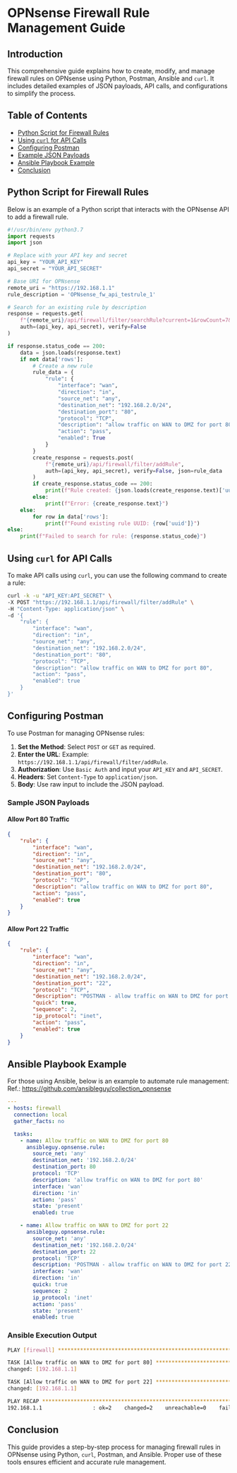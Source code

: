 
# OPNsense Firewall Rule Management Guide

## Introduction
This comprehensive guide explains how to create, modify, and manage firewall rules on OPNsense using Python, Postman, Ansible and `curl`. It includes detailed examples of JSON payloads, API calls, and configurations to simplify the process.

## Table of Contents
- [Python Script for Firewall Rules](#python-script-for-firewall-rules)
- [Using `curl` for API Calls](#using-curl-for-api-calls)
- [Configuring Postman](#configuring-postman)
- [Example JSON Payloads](#example-json-payloads)
- [Ansible Playbook Example](#ansible-playbook-example)
- [Conclusion](#conclusion)

## Python Script for Firewall Rules
Below is an example of a Python script that interacts with the OPNsense API to add a firewall rule.

```python
#!/usr/bin/env python3.7
import requests
import json

# Replace with your API key and secret
api_key = "YOUR_API_KEY"
api_secret = "YOUR_API_SECRET"

# Base URI for OPNsense
remote_uri = "https://192.168.1.1"
rule_description = 'OPNsense_fw_api_testrule_1'

# Search for an existing rule by description
response = requests.get(
    f"{remote_uri}/api/firewall/filter/searchRule?current=1&rowCount=7&searchPhrase={rule_description}",
    auth=(api_key, api_secret), verify=False
)

if response.status_code == 200:
    data = json.loads(response.text)
    if not data['rows']:
        # Create a new rule
        rule_data = {
            "rule": {
                "interface": "wan",
                "direction": "in",
                "source_net": "any",
                "destination_net": "192.168.2.0/24",
                "destination_port": "80",
                "protocol": "TCP",
                "description": "allow traffic on WAN to DMZ for port 80",
                "action": "pass",
                "enabled": True
            }
        }
        create_response = requests.post(
            f"{remote_uri}/api/firewall/filter/addRule",
            auth=(api_key, api_secret), verify=False, json=rule_data
        )
        if create_response.status_code == 200:
            print(f"Rule created: {json.loads(create_response.text)['uuid']}")
        else:
            print(f"Error: {create_response.text}")
    else:
        for row in data['rows']:
            print(f"Found existing rule UUID: {row['uuid']}")
else:
    print(f"Failed to search for rule: {response.status_code}")
```

## Using `curl` for API Calls
To make API calls using `curl`, you can use the following command to create a rule:

```bash
curl -k -u "API_KEY:API_SECRET" \
-X POST "https://192.168.1.1/api/firewall/filter/addRule" \
-H "Content-Type: application/json" \
-d '{
    "rule": {
        "interface": "wan",
        "direction": "in",
        "source_net": "any",
        "destination_net": "192.168.2.0/24",
        "destination_port": "80",
        "protocol": "TCP",
        "description": "allow traffic on WAN to DMZ for port 80",
        "action": "pass",
        "enabled": true
    }
}'
```

## Configuring Postman
To use Postman for managing OPNsense rules:

1. **Set the Method**: Select `POST` or `GET` as required.
2. **Enter the URL**: Example: `https://192.168.1.1/api/firewall/filter/addRule`.
3. **Authorization**: Use `Basic Auth` and input your `API_KEY` and `API_SECRET`.
4. **Headers**: Set `Content-Type` to `application/json`.
5. **Body**: Use raw input to include the JSON payload.

### Sample JSON Payloads

#### Allow Port 80 Traffic
```json
{
    "rule": {
        "interface": "wan",
        "direction": "in",
        "source_net": "any",
        "destination_net": "192.168.2.0/24",
        "destination_port": "80",
        "protocol": "TCP",
        "description": "allow traffic on WAN to DMZ for port 80",
        "action": "pass",
        "enabled": true
    }
}
```

#### Allow Port 22 Traffic
```json
{
    "rule": {
        "interface": "wan",
        "direction": "in",
        "source_net": "any",
        "destination_net": "192.168.2.0/24",
        "destination_port": "22",
        "protocol": "TCP",
        "description": "POSTMAN - allow traffic on WAN to DMZ for port 22",
        "quick": true,
        "sequence": 2,
        "ip_protocol": "inet",
        "action": "pass",
        "enabled": true
    }
}
```

## Ansible Playbook Example
For those using Ansible, below is an example to automate rule management:<br>
Ref.: https://github.com/ansibleguy/collection_opnsense

```yaml
---
- hosts: firewall
  connection: local
  gather_facts: no

  tasks:
    - name: Allow traffic on WAN to DMZ for port 80
      ansibleguy.opnsense.rule:
        source_net: 'any'
        destination_net: '192.168.2.0/24'
        destination_port: 80
        protocol: 'TCP'
        description: 'allow traffic on WAN to DMZ for port 80'
        interface: 'wan'
        direction: 'in'
        action: 'pass'
        state: 'present'
        enabled: true

    - name: Allow traffic on WAN to DMZ for port 22
      ansibleguy.opnsense.rule:
        source_net: 'any'
        destination_net: '192.168.2.0/24'
        destination_port: 22
        protocol: 'TCP'
        description: 'POSTMAN - allow traffic on WAN to DMZ for port 22'
        interface: 'wan'
        direction: 'in'
        quick: true
        sequence: 2
        ip_protocol: 'inet'
        action: 'pass'
        state: 'present'
        enabled: true
```

### Ansible Execution Output
```bash
PLAY [firewall] ********************************************************************

TASK [Allow traffic on WAN to DMZ for port 80] *************************************
changed: [192.168.1.1]

TASK [Allow traffic on WAN to DMZ for port 22] *************************************
changed: [192.168.1.1]

PLAY RECAP **************************************************************************
192.168.1.1                : ok=2    changed=2    unreachable=0    failed=0
```

## Conclusion
This guide provides a step-by-step process for managing firewall rules in OPNsense using Python, `curl`, Postman, and Ansible. Proper use of these tools ensures efficient and accurate rule management.
